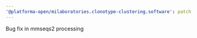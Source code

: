 ```yaml
---
'@platforma-open/milaboratories.clonotype-clustering.software': patch
---
```


Bug fix in mmseqs2 processing
